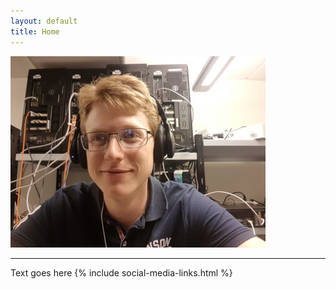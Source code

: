 ```yaml
---
layout: default
title: Home
---
```

![image tooltip here](/assets/portrait.jpg)
<hr>
Text goes here
{% include social-media-links.html %}
